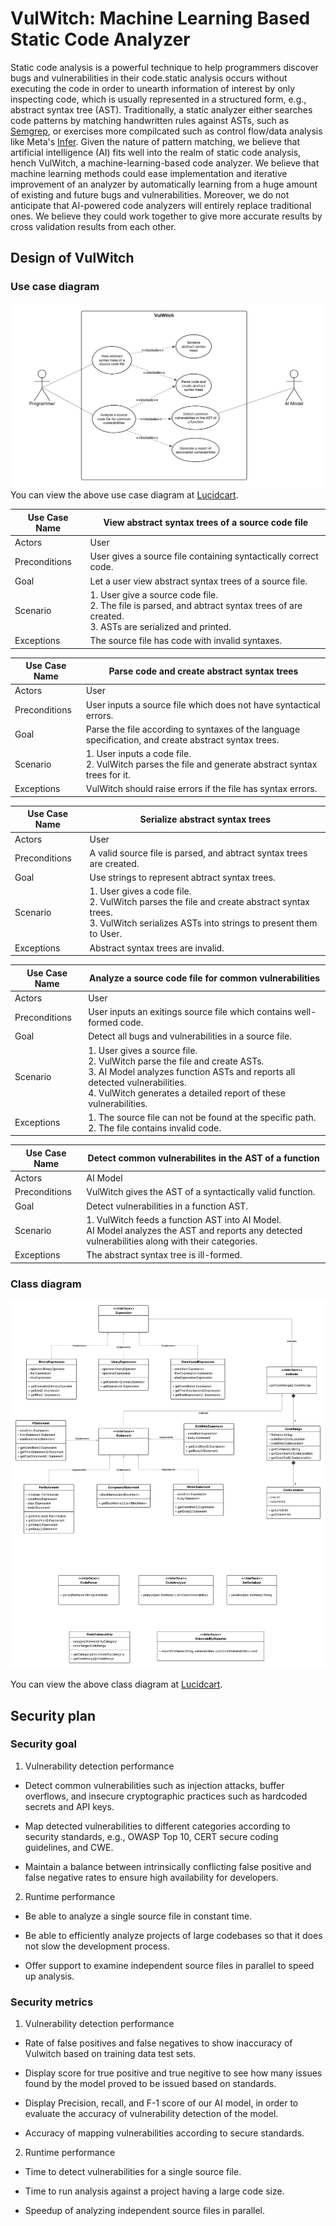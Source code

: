 # VulWitch: Machine Learning Based Static Code Analyzer

Static code analysis is a powerful technique to help programmers discover bugs
and vulnerabilities in their code.static analysis occurs without executing the 
code in order to unearth information of interest by only inspecting code, which is
usually represented in a structured form, e.g., abstract syntax tree (AST).
Traditionally, a static analyzer either searches code patterns by matching
handwritten rules against ASTs, such as [Semgrep][semgrep], or exercises more
compilcated such as control flow/data analysis like Meta's [Infer][meta infer].
Given the nature of pattern matching, we believe that artificial intelligence
(AI) fits well into the realm of static code analysis, hench VulWitch, a
machine-learning-based code analyzer. We believe that machine learning methods
could ease implementation and iterative improvement of an analyzer by
automatically learning from a huge amount of existing and future bugs and
vulnerabilities. Moreover, we do not anticipate that AI-powered code analyzers
will entirely replace traditional ones. We believe they could work together to 
give more accurate results by cross validation results from each other.

## Design of VulWitch

### Use case diagram

![Use case diagram](/doc/img/VulWitch_Use_Cases.jpeg)
You can view the above use case diagram at [Lucidcart](https://lucid.app/lucidchart/d8eb6231-b3fd-45bd-9ab9-d64b39817447/edit?viewport_loc=88%2C-239%2C1939%2C931%2C0_0&invitationId=inv_1ae287ae-0cdc-4c3c-ba2a-3939ef401224).

| Use Case Name | View abstract syntax trees of a source code file |
| ------------- | ------------------------------------------------ |
| Actors        | User |
| Preconditions | User gives a source file containing syntactically correct code. |
| Goal          | Let a user view abstract syntax trees of a source file. |
| Scenario      | 1. User give a source code file. <br> 2. The file is parsed, and abtract syntax trees of are created. <br> 3. ASTs are serialized and printed. |
| Exceptions    | The source file has code with invalid syntaxes. |

| Use Case Name | Parse code and create abstract syntax trees |
| ------------- | ------------------------------------------- |
| Actors        | User |
| Preconditions | User inputs a source file which does not have syntactical errors. |
| Goal          | Parse the file according to syntaxes of the language specification, and create abstract syntax trees. |
| Scenario      | 1. User inputs a code file. <br> 2. VulWitch parses the file and generate abstract syntax trees for it. |
| Exceptions    | VulWitch should raise errors if the file has syntax errors. |

| Use Case Name | Serialize abstract syntax trees |
| ------------- | ------------------------------- |
| Actors        | User |
| Preconditions | A valid source file is parsed, and abtract syntax trees are created. |
| Goal          | Use strings to represent abtract syntax trees. |
| Scenario      | 1. User gives a code file. <br> 2. VulWitch parses the file and create abstract syntax trees. <br> 3. VulWitch serializes ASTs into strings to present them to User. |
| Exceptions    | Abstract syntax trees are invalid. |

| Use Case Name | Analyze a source code file for common vulnerabilities |
| ------------- | ----------------------------------------------------- |
| Actors        | User |
| Preconditions | User inputs an exitings source file which contains well-formed code. |
| Goal          | Detect all bugs and vulnerabilities in a source file. |
| Scenario      | 1. User gives a source file. <br> 2. VulWitch parse the file and create ASTs. <br> 3. AI Model analyzes function ASTs and reports all detected vulnerabilities. <br> 4. VulWitch generates a detailed report of these vulnerabilities. |
| Exceptions    | 1. The source file can not be found at the specific path. <br> 2. The file contains invalid code. |

| Use Case Name | Detect common vulnerabilites in the AST of a function |
| ------------- | ----------------------------------------------------- |
| Actors        | AI Model |
| Preconditions | VulWitch gives the AST of a syntactically valid function. |
| Goal          | Detect vulnerabilities in a function AST. |
| Scenario      | 1. VulWitch feeds a function AST into AI Model. <br> AI Model analyzes the AST and reports any detected vulnerabilities along with their categories.  |
| Exceptions    | The abstract syntax tree is ill-formed. |

### Class diagram

![Class diagram](/doc/img/VulWitch_Class_Diagram.jpeg)

You can view the above class diagram at [Lucidcart](https://lucid.app/lucidchart/ec2b87ac-5dfa-4889-ab5c-39b24d891e78/edit?viewport_loc=-1218%2C392%2C2336%2C1122%2C0_0&invitationId=inv_86096d55-2e28-49cd-bc07-d5aadef3dc46).

## Security plan

### Security goal

1. Vulnerability detection performance

- Detect common vulnerabilities such as injection attacks, buffer overflows, and
insecure cryptographic practices such as hardcoded secrets and API keys.

- Map detected vulnerabilities to different categories according to security
standards, e.g., OWASP Top 10, CERT secure coding guidelines, and CWE.

- Maintain a balance between intrinsically conflicting false positive and false
negative rates to ensure high availability for developers.

2. Runtime performance

- Be able to analyze a single source file in constant time.

- Be able to efficiently analyze projects of large codebases so that it does not
slow the development process.

- Offer support to examine independent source files in parallel to speed up
analysis.

### Security metrics

1. Vulnerability detection performance

- Rate of false positives and false negatives to show inaccuracy of Vulwitch
based on training data test sets.

- Display score for true positive and true negitive to see how many issues found
by the model proved to be issued based on standards.

- Display Precision, recall, and F-1 score of our AI model, in order to evaluate
the accuracy of vulnerability detection of the model.

- Accuracy of mapping vulnerabilities according to secure standards.

2. Runtime performance

- Time to detect vulnerabilities for a single source file.

- Time to run analysis against a project having a large code size.

- Speedup of analyzing independent source files in parallel.

[semgrep]: https://github.com/semgrep/semgrep
[meta infer]: https://github.com/facebook/infer
